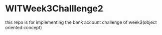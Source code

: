 # WITWeek3Challlenge2
this repo is for implementing the bank account challenge of week3(object oriented concept)
